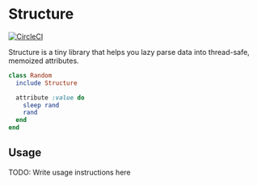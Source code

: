 # Structure

[![CircleCI](https://circleci.com/gh/hakanensari/structure.svg?style=svg)](https://circleci.com/gh/hakanensari/structure)

Structure is a tiny library that helps you lazy parse data into thread-safe, memoized attributes.

```ruby
class Random
  include Structure

  attribute :value do
    sleep rand
    rand
  end
end
```

## Usage

TODO: Write usage instructions here
